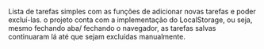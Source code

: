 Lista de tarefas simples com as funções de adicionar novas tarefas e poder excluí-las.
o projeto conta com a implementação do LocalStorage, ou seja, mesmo fechando aba/ fechando o navegador, as tarefas salvas continuaram lá até que sejam 
excluídas manualmente.
